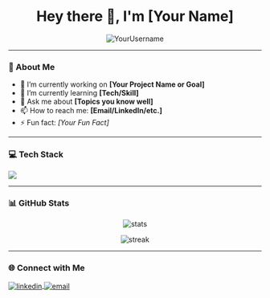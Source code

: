 <h1 align="center">Hey there 👋, I'm [Your Name]</h1>

<p align="center">
  <img src="https://komarev.com/ghpvc/?username=YourUsername&label=Profile%20views&color=0e75b6&style=flat" alt="YourUsername" /> 
</p>

---

### 🌟 About Me
- 🔭 I’m currently working on **[Your Project Name or Goal]**
- 🌱 I’m currently learning **[Tech/Skill]**
- 💬 Ask me about **[Topics you know well]**
- 📫 How to reach me: **[Email/LinkedIn/etc.]**
- ⚡ Fun fact: *[Your Fun Fact]*

---

### 💻 Tech Stack
<p>
  <img src="https://skillicons.dev/icons?i=html,css,js,python,java,c,cpp,react,nodejs,mysql,git,github,vscode" />
</p>

---

### 📊 GitHub Stats
<p align="center">
  <img src="https://github-readme-stats.vercel.app/api?username=YourUsername&show_icons=true&theme=radical" alt="stats" />
</p>
<p align="center">
  <img src="https://streak-stats.demolab.com?user=YourUsername&theme=radical" alt="streak" />
</p>

---

### 🌐 Connect with Me
<p align="left">
<a href="https://linkedin.com/in/YourProfile" target="blank">
  <img align="center" src="https://skillicons.dev/icons?i=linkedin" alt="linkedin" />
</a>
<a href="mailto:youremail@example.com" target="blank">
  <img align="center" src="https://skillicons.dev/icons?i=gmail" alt="email" />
</a>
</p>

